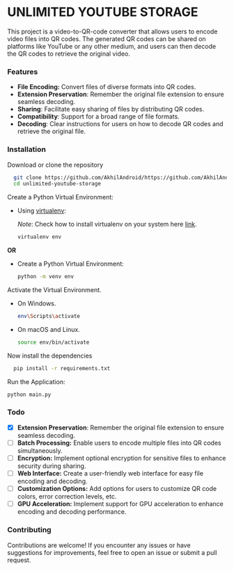 # UNLIMITED YOUTUBE STORAGE

This project is a video-to-QR-code converter that allows users to encode video files into QR codes. The generated QR codes can be shared on platforms like YouTube or any other medium, and users can then decode the QR codes to retrieve the original video.

### Features

- **File Encoding:** Convert files of diverse formats into QR codes.
-    **Extension Preservation**: Remember the original file extension to ensure seamless decoding.
-  **Sharing**: Facilitate easy sharing of files by distributing QR codes.
- **Compatibility**: Support for a broad range of file formats.
- **Decoding**: Clear instructions for users on how to decode QR codes and retrieve the original file.

### Installation

 Download or clone the repository
```bash
  git clone https://github.com/AkhilAndroid/https://github.com/AkhilAndroid/unlimited-youtube-storage.git
  cd unlimited-youtube-storage
```
Create a Python Virtual Environment:

   - Using [virtualenv](https://learnpython.com/blog/how-to-use-virtualenv-python/):

     _Note_: Check how to install virtualenv on your system here [link](https://learnpython.com/blog/how-to-use-virtualenv-python/).

     ```bash
     virtualenv env
     ```

   **OR**

   - Create a Python Virtual Environment:

     ```bash
     python -m venv env
     ```

 Activate the Virtual Environment.

   - On Windows.

     ```bash
     env\Scripts\activate
     ```

   - On macOS and Linux.

     ```bash
     source env/bin/activate
     ```

Now install the dependencies

```bash
  pip install -r requirements.txt
```
Run the Application:
  
```bash
python main.py
```
### Todo

- [x] **Extension Preservation**: Remember the original file extension to ensure seamless decoding.
- [ ] **Batch Processing:** Enable users to encode multiple files into QR codes simultaneously.
- [ ] **Encryption:** Implement optional encryption for sensitive files to enhance security during sharing.
- [ ] **Web Interface:** Create a user-friendly web interface for easy file encoding and decoding.
- [ ] **Customization Options:** Add options for users to customize QR code colors, error correction levels, etc.
- [ ] **GPU Acceleration:** Implement support for GPU acceleration to enhance encoding and decoding performance.

### Contributing
Contributions are welcome! If you encounter any issues or have suggestions for improvements, feel free to open an issue or submit a pull request.
